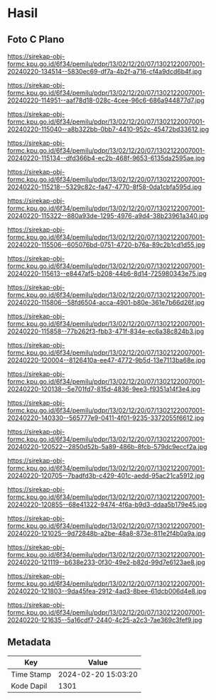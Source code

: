 # Hasil

## Foto C Plano

https://sirekap-obj-formc.kpu.go.id/6f34/pemilu/pdpr/13/02/12/20/07/1302122007001-20240220-134514--5830ec69-df7a-4b2f-a716-cf4a9dcd6b4f.jpg

https://sirekap-obj-formc.kpu.go.id/6f34/pemilu/pdpr/13/02/12/20/07/1302122007001-20240220-114951--aaf78d18-028c-4cee-96c6-686a944877d7.jpg

https://sirekap-obj-formc.kpu.go.id/6f34/pemilu/pdpr/13/02/12/20/07/1302122007001-20240220-115040--a8b322bb-0bb7-4410-952c-45472bd33612.jpg

https://sirekap-obj-formc.kpu.go.id/6f34/pemilu/pdpr/13/02/12/20/07/1302122007001-20240220-115134--dfd366b4-ec2b-468f-9653-6135da2595ae.jpg

https://sirekap-obj-formc.kpu.go.id/6f34/pemilu/pdpr/13/02/12/20/07/1302122007001-20240220-115218--5329c82c-fa47-4770-8f58-0da1cbfa595d.jpg

https://sirekap-obj-formc.kpu.go.id/6f34/pemilu/pdpr/13/02/12/20/07/1302122007001-20240220-115322--880a93de-1295-4976-a9d4-38b23961a340.jpg

https://sirekap-obj-formc.kpu.go.id/6f34/pemilu/pdpr/13/02/12/20/07/1302122007001-20240220-115506--605076bd-0751-4720-b76a-89c2b1cd1d55.jpg

https://sirekap-obj-formc.kpu.go.id/6f34/pemilu/pdpr/13/02/12/20/07/1302122007001-20240220-115613--e8447af5-b208-44b6-8d14-725980343e75.jpg

https://sirekap-obj-formc.kpu.go.id/6f34/pemilu/pdpr/13/02/12/20/07/1302122007001-20240220-115806--58fd6504-acca-4901-b80e-361e7b66d26f.jpg

https://sirekap-obj-formc.kpu.go.id/6f34/pemilu/pdpr/13/02/12/20/07/1302122007001-20240220-115858--77b262f3-fbb3-471f-834e-ec6a38c824b3.jpg

https://sirekap-obj-formc.kpu.go.id/6f34/pemilu/pdpr/13/02/12/20/07/1302122007001-20240220-120004--8126410a-ee47-4772-9b5d-13e7113ba68e.jpg

https://sirekap-obj-formc.kpu.go.id/6f34/pemilu/pdpr/13/02/12/20/07/1302122007001-20240220-120138--5e701fd7-815d-4836-9ee3-f9351a14f3e4.jpg

https://sirekap-obj-formc.kpu.go.id/6f34/pemilu/pdpr/13/02/12/20/07/1302122007001-20240220-140330--565777e9-0411-4f01-9235-3372055f6612.jpg

https://sirekap-obj-formc.kpu.go.id/6f34/pemilu/pdpr/13/02/12/20/07/1302122007001-20240220-120522--2850d52b-5a89-486b-8fcb-579dc9eccf2a.jpg

https://sirekap-obj-formc.kpu.go.id/6f34/pemilu/pdpr/13/02/12/20/07/1302122007001-20240220-120705--7badfd3b-c429-401c-aedd-95ac21ca5912.jpg

https://sirekap-obj-formc.kpu.go.id/6f34/pemilu/pdpr/13/02/12/20/07/1302122007001-20240220-120855--68e41322-9474-4f6a-b9d3-ddaa5b179e45.jpg

https://sirekap-obj-formc.kpu.go.id/6f34/pemilu/pdpr/13/02/12/20/07/1302122007001-20240220-121025--9d72848b-a2be-48a8-873e-811e2f4b0a9a.jpg

https://sirekap-obj-formc.kpu.go.id/6f34/pemilu/pdpr/13/02/12/20/07/1302122007001-20240220-121119--b638e233-0f30-49e2-b82d-99d7e6123ae8.jpg

https://sirekap-obj-formc.kpu.go.id/6f34/pemilu/pdpr/13/02/12/20/07/1302122007001-20240220-121803--9da45fea-2912-4ad3-8bee-61dcb006d4e8.jpg

https://sirekap-obj-formc.kpu.go.id/6f34/pemilu/pdpr/13/02/12/20/07/1302122007001-20240220-121635--5a16cdf7-2440-4c25-a2c3-7ae369c3fef9.jpg


## Metadata

| Key        | Value               |
| ---------- | ------------------- |
| Time Stamp | 2024-02-20 15:03:20 |
| Kode Dapil | 1301                |




